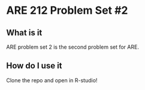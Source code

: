 # ARE 212 Problem Set #2

## What is it
ARE problem set 2 is the second problem set for ARE.

## How do I use it
Clone the repo and open in R-studio!

